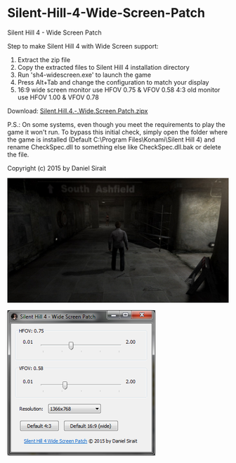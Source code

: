 # Silent-Hill-4-Wide-Screen-Patch

Silent Hill 4 - Wide Screen Patch

Step to make Silent Hill 4 with Wide Screen support:

1. Extract the zip file
2. Copy the extracted files to Silent Hill 4 installation directory
3. Run 'sh4-widescreen.exe' to launch the game
4. Press Alt+Tab and change the configuration to match your display
5. 16:9 wide screen monitor use HFOV 0.75 & VFOV 0.58
   4:3 old monitor use HFOV 1.00 & VFOV 0.78


Download: [Silent.Hill.4.-.Wide.Screen.Patch.zipx](https://github.com/dns/Silent-Hill-4-Wide-Screen-Patch/releases/download/2.0/Silent.Hill.4.-.Wide.Screen.Patch.zipx)


P.S.:
On some systems, even though you meet the requirements to play the game it won't run.
To bypass this initial check, simply open the folder where the game is installed
(Default C:\Program Files\Konami\Silent Hill 4\)
and rename CheckSpec.dll to something else like CheckSpec.dll.bak or delete the file. 



Copyright (c) 2015 by Daniel Sirait

![sh4-screenshot.jpg](https://raw.githubusercontent.com/dns/Silent-Hill-4-Wide-Screen-Patch/master/sh4-screenshot.jpg)

![sh4-patch.png](https://raw.githubusercontent.com/dns/Silent-Hill-4-Wide-Screen-Patch/master/sh4-patch.png)

